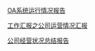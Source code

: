 
[OA系统运行情况报告](https://www.doc88.com/p-0758912932112.html)

[工作汇报之公司运营情况汇报](https://wenku.baidu.com/view/a4c742aacdbff121dd36a32d7375a417866fc1a1.html)

[公司经营状况总结报告](https://wenku.baidu.com/view/6d18f49d85254b35eefdc8d376eeaeaad1f31633.html)
